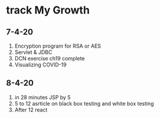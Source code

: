 # track My Growth
## 7-4-20
1. Encryption program for RSA or AES<br>
2. Servlet & JDBC<br>
3. DCN exercise ch19 complete<br>
4. Visualizing COVID-19
## 8-4-20
1. in 28 minutes JSP by 5
2. 5 to 12 asrticle on black box testing and white box testing
3. After 12 react 
